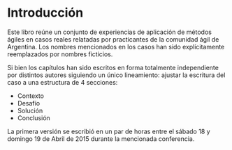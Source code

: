 Introducción
===

Este libro reúne un conjunto de experiencias de aplicación de métodos ágiles en casos reales relatadas por practicantes de la comunidad ágil de Argentina.
Los nombres mencionados en los casos han sido explícitamente reemplazados por nombres ficticios.


Si bien los capítulos han sido escritos en forma totalmente independiente por distintos autores siguiendo un único lineamiento: ajustar la escritura del caso a una estructura de 4 secciones: 

* Contexto
* Desafío 
* Solución
* Conclusión


La primera versión se escribió en un par de horas entre el sábado 18 y domingo 19 de Abril de 2015 durante la mencionada conferencia.


